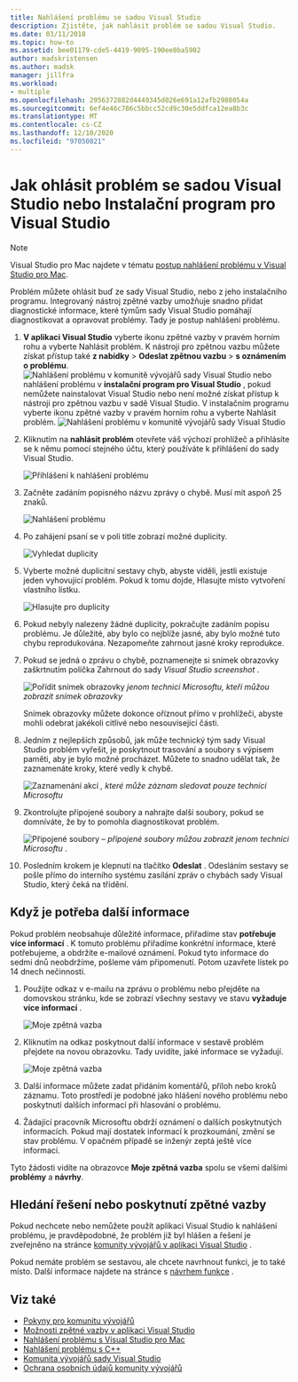 ```yaml
---
title: Nahlášení problému se sadou Visual Studio
description: Zjistěte, jak nahlásit problém se sadou Visual Studio.
ms.date: 03/11/2018
ms.topic: how-to
ms.assetid: bee01179-cde5-4419-9095-190ee0ba5902
author: madskristensen
ms.author: madsk
manager: jillfra
ms.workload:
- multiple
ms.openlocfilehash: 2956372882d4449345d026e691a12afb2988054a
ms.sourcegitcommit: 6ef4e46c786c5bbcc52cd9c30e5ddfca12ea8b3c
ms.translationtype: MT
ms.contentlocale: cs-CZ
ms.lasthandoff: 12/10/2020
ms.locfileid: "97050821"
---
```

# <a name="how-to-report-a-problem-with-visual-studio-or-visual-studio-installer"></a>Jak ohlásit problém se sadou Visual Studio nebo Instalační program pro Visual Studio

> [!NOTE]
> Visual Studio pro Mac najdete v tématu [postup nahlášení problému v Visual Studio pro Mac](/visualstudio/mac/report-a-problem).

Problém můžete ohlásit buď ze sady Visual Studio, nebo z jeho instalačního programu. Integrovaný nástroj zpětné vazby umožňuje snadno přidat diagnostické informace, které týmům sady Visual Studio pomáhají diagnostikovat a opravovat problémy. Tady je postup nahlášení problému.

1. **V aplikaci Visual Studio** vyberte ikonu zpětné vazby v pravém horním rohu a vyberte Nahlásit problém. K nástroji pro zpětnou vazbu můžete získat přístup také **z nabídky**  >  **Odeslat zpětnou vazbu**  >  **s oznámením o problému**.
![Nahlášení problému v komunitě vývojářů sady Visual Studio ](media/feedback-button.png) nebo nahlášení problému v **instalační program pro Visual Studio** , pokud nemůžete nainstalovat Visual Studio nebo není možné získat přístup k nástroji pro zpětnou vazbu v sadě Visual Studio.  V instalačním programu vyberte ikonu zpětné vazby v pravém horním rohu a vyberte Nahlásit problém.
![Nahlášení problému v komunitě vývojářů sady Visual Studio](media/installer.png)

1. Kliknutím na **nahlásit problém** otevřete váš výchozí prohlížeč a přihlásíte se k němu pomocí stejného účtu, který používáte k přihlášení do sady Visual Studio.

   ![Přihlášení k nahlášení problému](../ide/media/feedback-browser-top.png)

1. Začněte zadáním popisného názvu zprávy o chybě. Musí mít aspoň 25 znaků.

    ![Nahlášení problému](../ide/media/feedback-report.png)

1. Po zahájení psaní se v poli title zobrazí možné duplicity.

    ![Vyhledat duplicity](../ide/media/feedback-search.png)

1. Vyberte možné duplicitní sestavy chyb, abyste viděli, jestli existuje jeden vyhovující problém. Pokud k tomu dojde, Hlasujte místo vytvoření vlastního lístku.

    ![Hlasujte pro duplicity](../ide/media/feedback-duplicate.png)

2. Pokud nebyly nalezeny žádné duplicity, pokračujte zadáním popisu problému. Je důležité, aby bylo co nejblíže jasné, aby bylo možné tuto chybu reprodukována. Nezapomeňte zahrnout jasné kroky reprodukce.

3. Pokud se jedná o zprávu o chybě, poznamenejte si snímek obrazovky zaškrtnutím políčka Zahrnout do sady *Visual Studio screenshot* .

    ![Pořídit snímek obrazovky ](../ide/media/feedback-screenshot.png) *jenom technici Microsoftu, kteří můžou zobrazit snímek obrazovky*

    Snímek obrazovky můžete dokonce oříznout přímo v prohlížeči, abyste mohli odebrat jakékoli citlivé nebo nesouvisející části.

4. Jedním z nejlepších způsobů, jak může technický tým sady Visual Studio problém vyřešit, je poskytnout trasování a soubory s výpisem paměti, aby je bylo možné procházet. Můžete to snadno udělat tak, že zaznamenáte kroky, které vedly k chybě.

    ![Zaznamenání akcí ](../ide/media/feedback-recording.png) *, které může záznam sledovat pouze technici Microsoftu*

5. Zkontrolujte připojené soubory a nahrajte další soubory, pokud se domníváte, že by to pomohla diagnostikovat problém.

    ![Připojené soubory – ](../ide/media/feedback-attachments.png) *připojené soubory můžou zobrazit jenom technici Microsoftu* .

6. Posledním krokem je klepnutí na tlačítko **Odeslat** . Odesláním sestavy se pošle přímo do interního systému zasílání zpráv o chybách sady Visual Studio, který čeká na třídění.

## <a name="when-further-information-is-needed"></a>Když je potřeba další informace

Pokud problém neobsahuje důležité informace, přiřadíme stav **potřebuje více informací** . K tomuto problému přiřadíme konkrétní informace, které potřebujeme, a obdržíte e-mailové oznámení. Pokud tyto informace do sedmi dnů neobdržíme, pošleme vám připomenutí. Potom uzavřete lístek po 14 dnech nečinnosti.

1. Použijte odkaz v e-mailu na zprávu o problému nebo přejděte na domovskou stránku, kde se zobrazí všechny sestavy ve stavu **vyžaduje více informací** .

    ![Moje zpětná vazba](../ide/media/feedback-my-feedback.png)

1. Kliknutím na odkaz poskytnout další informace v sestavě problém přejdete na novou obrazovku. Tady uvidíte, jaké informace se vyžadují.

   ![Moje zpětná vazba](../ide/media/feedback-need-more-info.png)

1. Další informace můžete zadat přidáním komentářů, příloh nebo kroků záznamu. Toto prostředí je podobné jako hlášení nového problému nebo poskytnutí dalších informací při hlasování o problému.

1. Žádající pracovník Microsoftu obdrží oznámení o dalších poskytnutých informacích. Pokud mají dostatek informací k prozkoumání, změní se stav problému. V opačném případě se inženýr zeptá ještě více informací.

Tyto žádosti vidíte na obrazovce **Moje zpětná vazba** spolu se všemi dalšími **problémy** a **návrhy**.

## <a name="search-for-solutions-or-provide-feedback"></a>Hledání řešení nebo poskytnutí zpětné vazby

Pokud nechcete nebo nemůžete použít aplikaci Visual Studio k nahlášení problému, je pravděpodobné, že problém již byl hlášen a řešení je zveřejněno na stránce [komunity vývojářů v aplikaci Visual Studio](https://developercommunity.visualstudio.com/) .

Pokud nemáte problém se sestavou, ale chcete navrhnout funkci, je to také místo. Další informace najdete na stránce s [návrhem funkce](https://developercommunity.visualstudio.com/content/idea/post.html?space=8) .

## <a name="see-also"></a>Viz také

* [Pokyny pro komunitu vývojářů](./developer-community-guidelines.md)
* [Možnosti zpětné vazby v aplikaci Visual Studio](../ide/feedback-options.md)
* [Nahlášení problému s Visual Studio pro Mac](/visualstudio/mac/report-a-problem)
* [Nahlášení problému s C++](/cpp/how-to-report-a-problem-with-the-visual-cpp-toolset)
* [Komunita vývojářů sady Visual Studio](https://developercommunity.visualstudio.com/)
* [Ochrana osobních údajů komunity vývojářů](developer-community-privacy.md)
